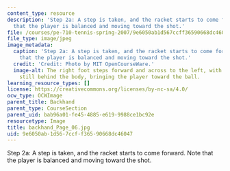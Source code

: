 ```yaml
---
content_type: resource
description: 'Step 2a: A step is taken, and the racket starts to come forward. Note
  that the player is balanced and moving toward the shot.'
file: /courses/pe-710-tennis-spring-2007/9e6050ab1d567ccff36590668dc46047_backhand_Page_06.jpg
file_type: image/jpeg
image_metadata:
  caption: 'Step 2a: A step is taken, and the racket starts to come forward. Note
    that the player is balanced and moving toward the shot.'
  credit: 'Credit: Photo by MIT OpenCourseWare.'
  image-alt: The right foot steps forward and across to the left, with the racket
    still behind the body, bringing the player toward the ball.
learning_resource_types: []
license: https://creativecommons.org/licenses/by-nc-sa/4.0/
ocw_type: OCWImage
parent_title: Backhand
parent_type: CourseSection
parent_uid: bab96a01-fe45-4885-e619-9988ce1bc92e
resourcetype: Image
title: backhand_Page_06.jpg
uid: 9e6050ab-1d56-7ccf-f365-90668dc46047
---
```

Step 2a: A step is taken, and the racket starts to come forward. Note that the player is balanced and moving toward the shot.